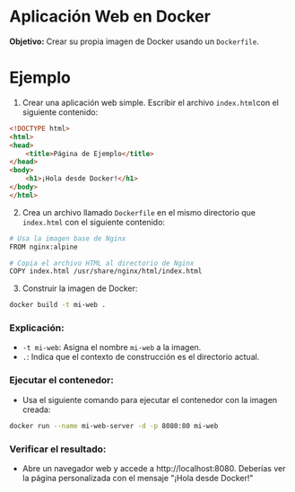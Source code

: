 # Aplicación Web en Docker

**Objetivo:**  Crear su propia imagen de Docker usando un `Dockerfile`.

# Ejemplo

1. Crear una aplicación web simple.
Escribir el archivo `index.html`con el siguiente contenido:

```html
<!DOCTYPE html>
<html>
<head>
    <title>Página de Ejemplo</title>
</head>
<body>
    <h1>¡Hola desde Docker!</h1>
</body>
</html>
```

2. Crea un archivo llamado `Dockerfile` en el mismo directorio que `index.html` con el siguiente contenido:

```bash
# Usa la imagen base de Nginx
FROM nginx:alpine

# Copia el archivo HTML al directorio de Nginx
COPY index.html /usr/share/nginx/html/index.html
```

3. Construir la imagen de Docker:

```bash
docker build -t mi-web .
```

### Explicación:

- `-t mi-web`: Asigna el nombre `mi-web` a la imagen.
- `.`: Indica que el contexto de construcción es el directorio actual.

### Ejecutar el contenedor:

- Usa el siguiente comando para ejecutar el contenedor con la imagen creada:

```bash
docker run --name mi-web-server -d -p 8080:80 mi-web
```

### Verificar el resultado:

- Abre un navegador web y accede a http://localhost:8080. Deberías ver la página personalizada con el mensaje "¡Hola desde Docker!"